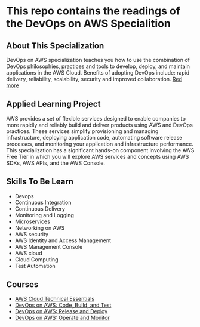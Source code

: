 # This repo contains the readings of the **DevOps on AWS Specialition**


## About This Specialization

DevOps on AWS specialization teaches you how to use the combination of DevOps philosophies, practices and tools to develop, deploy, and maintain applications in the AWS Cloud. Benefits of adopting DevOps include: rapid delivery, reliability, scalability, security and improved collaboration. [Red more](about_this_specialization.md)


## Applied Learning Project

AWS provides a set of flexible services designed to enable companies to more rapidly and reliably build and deliver products using AWS and DevOps practices. These services simplify provisioning and managing infrastructure, deploying application code, automating software release processes, and monitoring your application and infrastructure performance. This specialization has a significant hands-on component involving the AWS Free Tier in which you will explore AWS services and concepts using AWS SDKs, AWS APIs, and the AWS Console.


## Skills To Be Learn

* Devops
* Continuous Integration
* Continuous Delivery
* Monitoring and Logging
* Microservices
* Networking on AWS
* AWS security
* AWS Identity and Access Management
* AWS Management Console
* AWS cloud
* Cloud Computing
* Test Automation


## Courses

* [AWS Cloud Technical Essentials](aws-cloud-technical-essentials/week-01/README.md)
* [DevOps on AWS: Code, Build, and Test]()
* [DevOps on AWS: Release and Deploy]()
* [DevOps on AWS: Operate and Monitor]()
